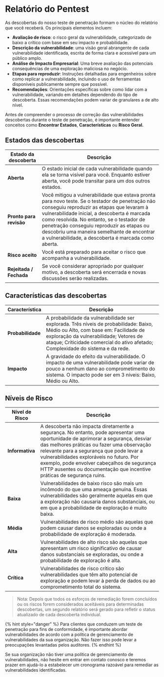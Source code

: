 # Relatório do Pentest

As descobertas do nosso teste de penetração formam o núcleo do relatório que você receberá. Os principais elementos incluem:

* **Avaliação de risco**: o risco geral da vulnerabilidade, categorizado de baixo a crítico com base em seu impacto e probabilidade.
* **Descrição da vulnerabilidade**: uma visão geral abrangente de cada vulnerabilidade identificada, escrita de forma clara e acessível para um público amplo.
* **Análise de Impacto Empresarial**: Uma breve avaliação das potenciais consequências de uma exploração maliciosa no negócio.
* **Etapas para reproduzir**: Instruções detalhadas para engenheiros sobre como replicar a vulnerabilidade, incluindo o uso de ferramentas disponíveis publicamente sempre que possível.
* **Recomendações**: Orientações específicas sobre como lidar com a vulnerabilidade, variando em detalhes dependendo do tipo de descoberta. Essas recomendações podem variar de granulares a de alto nível.

Antes de compreender o processo de correção das vulnerabilidades descobertas durante o teste de penetração, é importante entender conceitos como **Encontrar Estados**, **Características** ou **Risco Geral.**



## Estados das descobertas

| Estado da descoberta    | Descrição                                                                                                                                                                                                                                                                                                                                                                                     |
| ----------------------- | --------------------------------------------------------------------------------------------------------------------------------------------------------------------------------------------------------------------------------------------------------------------------------------------------------------------------------------------------------------------------------------------- |
| **Aberta**              | O estado inicial de cada vulnerabilidade quando ela se torna visível para você. Enquanto estiver aberta, você pode transitar para um dos outros estados.                                                                                                                                                                                                                                      |
| **Pronto para revisão** | Você mitigou a vulnerabilidade que estava pronta para novo teste. Se o testador de penetração não conseguiu reproduzir as etapas que levaram à vulnerabilidade inicial, a descoberta é marcada como resolvida. No entanto, se o testador de penetração conseguiu reproduzir as etapas ou descobriu uma maneira semelhante de encontrar a vulnerabilidade, a descoberta é marcada como aberta. |
| **Risco aceito**        | Você está preparado para aceitar o risco que acompanha a vulnerabilidade.                                                                                                                                                                                                                                                                                                                     |
| **Rejeitada / Fechada** | Se você considerar apropriado por qualquer motivo, a descoberta será encerrada e novas discussões serão realizadas.                                                                                                                                                                                                                                                                           |



## Características das descobertas

| Característica    | Descrição                                                                                                                                                                                                                                                     |
| ----------------- | ------------------------------------------------------------------------------------------------------------------------------------------------------------------------------------------------------------------------------------------------------------- |
| **Probabilidade** | A probabilidade da vulnerabilidade ser explorada. Três níveis de probabilidade: Baixo, Médio ou Alto, com base em: Facilidade de exploração da vulnerabilidade; Vetores de ataque; Criticidade comercial do ativo afetado; Complexidade do sistema e da rede. |
| **Impacto**       | A gravidade do efeito da vulnerabilidade. O impacto de uma vulnerabilidade pode variar de pouco a nenhum dano ao comprometimento do sistema. O impacto pode ser em 3 níveis: Baixo, Médio ou Alto.                                                            |



## Níveis de Risco

| Nível de Risco  | Descrição                                                                                                                                                                                                                                                                                                                                                                                        |
| --------------- | ------------------------------------------------------------------------------------------------------------------------------------------------------------------------------------------------------------------------------------------------------------------------------------------------------------------------------------------------------------------------------------------------ |
| **Informativa** | A descoberta não impacta diretamente a segurança. No entanto, pode apresentar uma oportunidade de aprimorar a segurança, desviar das melhores práticas ou fazer uma observação relevante para a segurança que pode levar a vulnerabilidades exploráveis ​​no futuro. Por exemplo, pode envolver cabeçalhos de segurança HTTP ausentes ou documentação que incentive práticas de segurança ruins. |
| **Baixa**       | Vulnerabilidades de baixo risco são mais um incômodo do que uma ameaça genuína. Essas vulnerabilidades são geralmente aquelas em que a exploração não causaria danos substanciais, ou em que a probabilidade de exploração é muito baixa.                                                                                                                                                        |
| **Média**       | Vulnerabilidades de risco médio são aquelas que podem causar danos se exploradas ou onde a probabilidade de exploração é moderada.                                                                                                                                                                                                                                                               |
| **Alta**        | Vulnerabilidades de alto risco são aquelas que apresentam um risco significativo de causar danos substanciais se exploradas, ou onde a probabilidade de exploração é alta.                                                                                                                                                                                                                       |
| **Crítica**     | Vulnerabilidades de risco crítico são vulnerabilidades que têm alto potencial de exploração e podem levar à perda de dados ou ao comprometimento total do sistema.                                                                                                                                                                                                                               |

> Nota: Depois que todos os esforços de remediação forem concluídos ou os riscos forem considerados aceitáveis ​​para determinadas descobertas, um segundo relatório será gerado para refletir o status atualizado de cada descoberta individual.

{% hint style="danger" %}
Para clientes que conduzem um teste de penetração para fins de conformidade, é importante abordar vulnerabilidades de acordo com a política de gerenciamento de vulnerabilidades da sua organização. Não fazer isso pode levar a preocupações levantadas pelos auditores.
{% endhint %}

Se sua organização não tiver uma política de gerenciamento de vulnerabilidades, não hesite em entrar em contato conosco e teremos prazer em ajudá-lo a estabelecer um cronograma razoável para remediar as vulnerabilidades identificadas.







